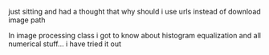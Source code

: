 just sitting and had a thought that why should i use urls instead of download image path

In image processing class i got to know about histogram equalization and all numerical stuff... i have tried it out
